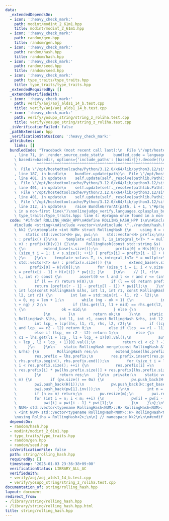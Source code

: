 ```yaml
---
data:
  _extendedDependsOn:
  - icon: ':heavy_check_mark:'
    path: modint/modint_2_61m1.hpp
    title: modint/modint_2_61m1.hpp
  - icon: ':heavy_check_mark:'
    path: random/gen.hpp
    title: random/gen.hpp
  - icon: ':heavy_check_mark:'
    path: random/hash.hpp
    title: random/hash.hpp
  - icon: ':heavy_check_mark:'
    path: random/seed.hpp
    title: random/seed.hpp
  - icon: ':heavy_check_mark:'
    path: type_traits/type_traits.hpp
    title: type_traits/type_traits.hpp
  _extendedRequiredBy: []
  _extendedVerifiedWith:
  - icon: ':heavy_check_mark:'
    path: verify/aoj/aoj_alds1_14_b.test.cpp
    title: verify/aoj/aoj_alds1_14_b.test.cpp
  - icon: ':heavy_check_mark:'
    path: verify/yosupo_string/string_z_roliha.test.cpp
    title: verify/yosupo_string/string_z_roliha.test.cpp
  _isVerificationFailed: false
  _pathExtension: hpp
  _verificationStatusIcon: ':heavy_check_mark:'
  attributes:
    links: []
  bundledCode: "Traceback (most recent call last):\n  File \"/opt/hostedtoolcache/Python/3.12.0/x64/lib/python3.12/site-packages/onlinejudge_verify/documentation/build.py\"\
    , line 71, in _render_source_code_stat\n    bundled_code = language.bundle(stat.path,\
    \ basedir=basedir, options={'include_paths': [basedir]}).decode()\n          \
    \         ^^^^^^^^^^^^^^^^^^^^^^^^^^^^^^^^^^^^^^^^^^^^^^^^^^^^^^^^^^^^^^^^^^^^^^^^^^^^^^^^^\n\
    \  File \"/opt/hostedtoolcache/Python/3.12.0/x64/lib/python3.12/site-packages/onlinejudge_verify/languages/cplusplus.py\"\
    , line 187, in bundle\n    bundler.update(path)\n  File \"/opt/hostedtoolcache/Python/3.12.0/x64/lib/python3.12/site-packages/onlinejudge_verify/languages/cplusplus_bundle.py\"\
    , line 401, in update\n    self.update(self._resolve(pathlib.Path(included), included_from=path))\n\
    \  File \"/opt/hostedtoolcache/Python/3.12.0/x64/lib/python3.12/site-packages/onlinejudge_verify/languages/cplusplus_bundle.py\"\
    , line 401, in update\n    self.update(self._resolve(pathlib.Path(included), included_from=path))\n\
    \  File \"/opt/hostedtoolcache/Python/3.12.0/x64/lib/python3.12/site-packages/onlinejudge_verify/languages/cplusplus_bundle.py\"\
    , line 401, in update\n    self.update(self._resolve(pathlib.Path(included), included_from=path))\n\
    \  File \"/opt/hostedtoolcache/Python/3.12.0/x64/lib/python3.12/site-packages/onlinejudge_verify/languages/cplusplus_bundle.py\"\
    , line 312, in update\n    raise BundleErrorAt(path, i + 1, \"#pragma once found\
    \ in a non-first line\")\nonlinejudge_verify.languages.cplusplus_bundle.BundleErrorAt:\
    \ type_traits/type_traits.hpp: line 4: #pragma once found in a non-first line\n"
  code: "#ifndef ROLLING_HASH_HPP\n#define ROLLING_HASH_HPP 1\n\n#include <cassert>\n\
    #include <string>\n#include <vector>\n\n#include \"../random/hash.hpp\"\n\nnamespace\
    \ kk2 {\n\ntemplate <int NUM> struct RollingHash {\n    using H = random::Hash<NUM>;\n\
    \    static std::vector<H> pw, pwi;\n    std::vector<H> prefix;\n\n    RollingHash()\
    \ : prefix() {}\n\n    template <class T, is_integral_t<T> * = nullptr>\n    RollingHash(T\
    \ v) : prefix({H(v)}) {}\n\n    RollingHash(const std::string &s) : prefix(s.size())\
    \ {\n        extend_base(s.size());\n        prefix[0] = H(s[0]);\n        for\
    \ (size_t i = 1; i < s.size(); ++i) { prefix[i] = prefix[i - 1] + H(s[i]) * pw[i];\
    \ }\n    }\n\n    template <class T, is_integral_t<T> * = nullptr>\n    RollingHash(const\
    \ std::vector<T> &v) : prefix(v.size()) {\n        extend_base(v.size());\n  \
    \      prefix[0] = H(v[0]);\n        for (size_t i = 1; i < v.size(); ++i) { prefix[i]\
    \ = prefix[i - 1] + H(v[i]) * pw[i]; }\n    }\n\n    // [l, r)\n    H get(int\
    \ l, int r) const {\n        assert(0 <= l and l <= r and r <= (int)prefix.size());\n\
    \        if (l == r) return H(0);\n        if (l == 0) return prefix[r - 1];\n\
    \        return (prefix[r - 1] - prefix[l - 1]) * pwi[l];\n    }\n\n    static\
    \ int lcp(const RollingHash &lhs, int l1, int r1, const RollingHash &rhs, int\
    \ l2, int r2) {\n        int len = std::min(r1 - l1, r2 - l2);\n        int ok\
    \ = 0, ng = len + 1;\n        while (ng - ok > 1) {\n            int mid = (ok\
    \ + ng) / 2;\n            if (lhs.get(l1, l1 + mid) == rhs.get(l2, l2 + mid))\
    \ {\n                ok = mid;\n            } else {\n                ng = mid;\n\
    \            }\n        }\n        return ok;\n    }\n\n    static int\n    strcmp(const\
    \ RollingHash &lhs, int l1, int r1, const RollingHash &rhs, int l2, int r2) {\n\
    \        int lcp_ = lcp(lhs, l1, r1, rhs, l2, r2);\n        if (lcp_ == r1 - l1\
    \ and lcp_ == r2 - l2) return 0;\n        else if (lcp_ == r1 - l1) return -1;\n\
    \        else if (lcp_ == r2 - l2) return 1;\n        else {\n            auto\
    \ c1 = lhs.get(l1 + lcp_, l1 + lcp_ + 1)[0].val();\n            auto c2 = rhs.get(l2\
    \ + lcp_, l2 + lcp_ + 1)[0].val();\n            return c1 < c2 ? -1 : 1;\n   \
    \     }\n    }\n\n    static RollingHash merge(const RollingHash &lhs, const RollingHash\
    \ &rhs) {\n        RollingHash res;\n        extend_base(lhs.prefix.size() + rhs.prefix.size());\n\
    \        res.prefix = lhs.prefix;\n        res.prefix.insert(res.prefix.end(),\
    \ rhs.prefix.begin(), rhs.prefix.end());\n        for (size_t i = lhs.prefix.size();\
    \ i < res.prefix.size(); ++i) {\n            res.prefix[i] =\n               \
    \ res.prefix[i] * pw[lhs.prefix.size()] + res.prefix[lhs.prefix.size() - 1];\n\
    \        }\n        return res;\n    }\n\n  private:\n    static void extend_base(int\
    \ m) {\n        if (pw.size() == 0u) {\n            pw.push_back(H(1));\n    \
    \        pwi.push_back(H(1));\n            pw.push_back(H::get_base());\n    \
    \        pwi.push_back(pw[1].inv());\n        }\n\n        int n = pw.size();\n\
    \        if (n >= m) return;\n        pw.resize(m);\n        pwi.resize(m);\n\
    \        for (int i = n; i < m; ++i) {\n            pw[i] = pw[i - 1] * pw[1];\n\
    \            pwi[i] = pwi[i - 1] * pwi[1];\n        }\n    }\n};\n\ntemplate <int\
    \ NUM> std::vector<typename RollingHash<NUM>::H> RollingHash<NUM>::pw;\ntemplate\
    \ <int NUM> std::vector<typename RollingHash<NUM>::H> RollingHash<NUM>::pwi;\n\
    \nusing Roliha = RollingHash<2>;\n\n} // namespace kk2\n\n\n#endif // ROLLING_HASH_HPP\n"
  dependsOn:
  - random/hash.hpp
  - modint/modint_2_61m1.hpp
  - type_traits/type_traits.hpp
  - random/gen.hpp
  - random/seed.hpp
  isVerificationFile: false
  path: string/rolling_hash.hpp
  requiredBy: []
  timestamp: '2025-01-03 23:36:38+09:00'
  verificationStatus: LIBRARY_ALL_AC
  verifiedWith:
  - verify/aoj/aoj_alds1_14_b.test.cpp
  - verify/yosupo_string/string_z_roliha.test.cpp
documentation_of: string/rolling_hash.hpp
layout: document
redirect_from:
- /library/string/rolling_hash.hpp
- /library/string/rolling_hash.hpp.html
title: string/rolling_hash.hpp
---
```

